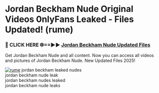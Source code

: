 # Jordan Beckham Nude Original Videos 0nlyFans Leaked - Files Updated! (rume)

<h3>🔴 CLICK HERE 🌐==►► <a href="https://tinyurl.com/yc6ubb5a" rel="nofollow">Jordan Beckham Nude Updated Files</a></h3>

Get Jordan Beckham Nude and all content. Now you can access all videos and pictures of Jordan Beckham Nude. New Updated Files 2025!

[![rume](https://i.imgur.com/7eu0CRL.gif)](https://tinyurl.com/yc6ubb5a)
jordan beckham leaked nudes<br>
jordan beckham nude leak<br>
jordan beckham nudes leaked<br>
jordan beckham nude leaks